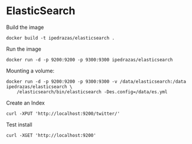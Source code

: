 # ElasticSearch

Build the image

    docker build -t ipedrazas/elasticsearch .

Run the image

    docker run -d -p 9200:9200 -p 9300:9300 ipedrazas/elasticsearch

Mounting a volume:

    docker run -d -p 9200:9200 -p 9300:9300 -v /data/elasticsearch:/data ipedrazas/elasticsearch \
        /elasticsearch/bin/elasticsearch -Des.config=/data/es.yml


Create an Index

    curl -XPUT 'http://localhost:9200/twitter/'


Test install

    curl -XGET 'http://localhost:9200'
